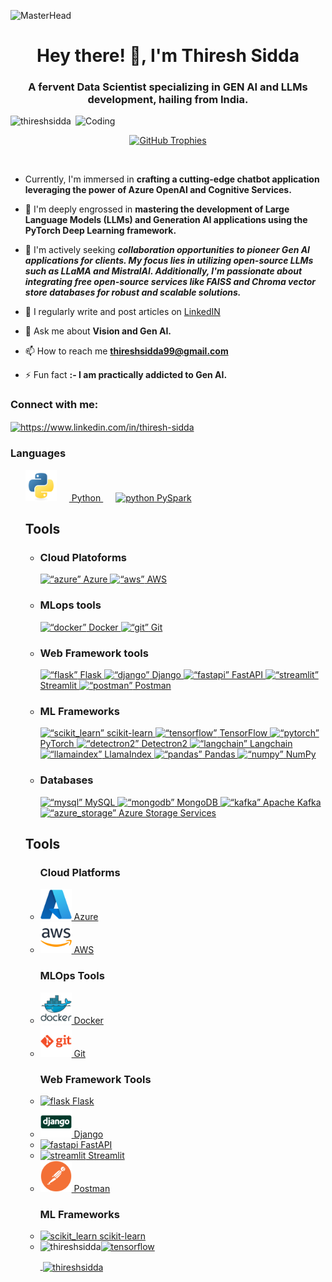 ![MasterHead](https://user-images.githubusercontent.com/35267447/206916906-9bfb66d9-c419-44c2-908a-4885e610425f.gif)
<h1 align="center">Hey there! 👋, I'm Thiresh Sidda</h1>
<h3 align="center">A fervent Data Scientist specializing in GEN AI and LLMs development, hailing from India.</h3>
<img align="right" alt="Coding" width="400" src="https://media1.tenor.com/images/cd37fa49c983ac905df0016fd5b6a2ee/tenor.gif?itemid=13165216">

<p align="left"> <img src="https://komarev.com/ghpvc/?username=thireshsidda&label=Profile%20views&color=0e75b6&style=flat" alt="thireshsidda" /> </p>

<p align="center">
  <a href="https://github.com/ryo-ma/github-profile-trophy">
    <img src="https://github-profile-trophy.vercel.app/?username=Thireshsidda" alt="GitHub Trophies" />
  </a>
</p>

<p align="left"> <a href="https://twitter.com/" target="blank"><img src="https://img.shields.io/twitter/follow/?logo=twitter&style=for-the-badge" alt="" /></a> </p>

- Currently, I'm immersed in **crafting a cutting-edge chatbot application leveraging the power of Azure OpenAI and Cognitive Services.**

- 🌱 I'm deeply engrossed in **mastering the development of Large Language Models (LLMs) and Generation AI applications using the PyTorch Deep Learning framework.**

- 👯 I'm actively seeking ***collaboration opportunities to pioneer Gen AI applications for clients. My focus lies in utilizing open-source LLMs such as LLaMA and MistralAI. Additionally, I'm passionate about integrating free open-source services like FAISS and Chroma vector store databases for robust and scalable solutions.***

- 📝 I regularly write and post articles on [LinkedIN](https://www.linkedin.com/in/thiresh-sidda)

- 💬 Ask me about **Vision and Gen AI.**

- 📫 How to reach me **thireshsidda99@gmail.com**

- ⚡ Fun fact **:- I am practically addicted to Gen AI.**

  

<h3 align="left">Connect with me:</h3>
<p align="left">
<a href="https://linkedin.com/in/https://www.linkedin.com/in/thiresh-sidda" target="blank"><img align="center" src="https://raw.githubusercontent.com/rahuldkjain/github-profile-readme-generator/master/src/images/icons/Social/linked-in-alt.svg" alt="https://www.linkedin.com/in/thiresh-sidda" height="30" width="40" /></a>
</p>



<h3 align="left">Languages</h3>
<ul>
  <p align="left">
    <a href="https://www.python.org" target="_blank" rel="noreferrer">
      <img src="https://raw.githubusercontent.com/devicons/devicon/master/icons/python/python-original.svg" alt="python" width="50" height="50" style="margin-right: 20px;"/>
      Python
    </a>
    <a href="https://www.python.org" target="_blank" rel="noreferrer" style="margin-left: 20px;">
      <img src="https://upload.wikimedia.org/wikipedia/commons/thumb/f/f3/Apache_Spark_logo.svg/768px-Apache_Spark_logo.svg.png?20210416091439" alt="python" width="50" height="50"/>
      PySpark
    </a>
  </p>

<h2 align=“left”>Tools</h2> <ul> <li><h3 align=“left”>Cloud Platoforms</h3> <p align=“left”> <a href=“https://azure.microsoft.com/” target=“_blank” rel=“noreferrer”> <img src=“https://www.vectorlogo.zone/logos/microsoft_azure/microsoft_azure-icon.svg” alt=“azure” width=“50” height=“50”/> Azure </a>   <a href=“https://aws.amazon.com/” target=“_blank” rel=“noreferrer”> <img src=“https://www.vectorlogo.zone/logos/amazon_aws/amazon_aws-icon.svg” alt=“aws” width=“50” height=“50”/> AWS </a> </p> </li> <li><h3 align=“left”>MLops tools</h3> <p align=“left”> <a href=“https://www.docker.com/” target=“_blank” rel=“noreferrer”> <img src=“https://raw.githubusercontent.com/devicons/devicon/master/icons/docker/docker-original-wordmark.svg” alt=“docker” width=“50” height=“50”/> Docker </a>   <a href=“https://git-scm.com/” target=“_blank” rel=“noreferrer”> <img src=“https://www.vectorlogo.zone/logos/git-scm/git-scm-icon.svg” alt=“git” width=“50” height=“50”/> Git </a> </p> </li> <li><h3 align=“left”>Web Framework tools</h3> <p align=“left”> <a href=“https://flask.palletsprojects.com/” target=“_blank” rel=“noreferrer”> <img src=“https://www.vectorlogo.zone/logos/pocoo_flask/pocoo_flask-icon.svg” alt=“flask” width=“50” height=“50”/> Flask </a>   <a href=“https://www.djangoproject.com/” target=“_blank” rel=“noreferrer”> <img src=“https://raw.githubusercontent.com/devicons/devicon/master/icons/django/django-original.svg” alt=“django” width=“50” height=“50”/> Django </a>   <a href=“https://fastapi.tiangolo.com/” target=“_blank” rel=“noreferrer”> <img src=“https://fastapi.tiangolo.com/img/logo-margin/logo-teal.png” alt=“fastapi” width=“50” height=“50”/> FastAPI </a>   <a href=“https://streamlit.io/” target=“_blank” rel=“noreferrer”> <img src=“https://www.vectorlogo.zone/logos/streamlit/streamlit-icon.svg” alt=“streamlit” width=“50” height=“50”/> Streamlit </a>   <a href=“https://www.postman.com/” target=“_blank” rel=“noreferrer”> <img src=“https://www.vectorlogo.zone/logos/getpostman/getpostman-icon.svg” alt=“postman” width=“50” height=“50”/> Postman </a> </p> </li> <li><h3 align=“left”>ML Frameworks</h3> <p align=“left”> <a href=“https://scikit-learn.org/” target=“_blank” rel=“noreferrer”> <img src=“https://upload.wikimedia.org/wikipedia/commons/0/05/Scikit_learn_logo_small.svg” alt=“scikit_learn” width=“50” height=“50”/> scikit-learn </a>   <a href=“https://www.tensorflow.org” target=“_blank” rel=“noreferrer”> <img src=“https://www.vectorlogo.zone/logos/tensorflow/tensorflow-icon.svg” alt=“tensorflow” width=“50” height=“50”/> TensorFlow </a>   <a href=“https://pytorch.org/” target=“_blank” rel=“noreferrer”> <img src=“https://www.vectorlogo.zone/logos/pytorch/pytorch-icon.svg” alt=“pytorch” width=“50” height=“50”/> PyTorch </a>   <a href=“https://github.com/facebookresearch/detectron2” target=“_blank” rel=“noreferrer”> <img src=“https://raw.githubusercontent.com/facebookresearch/detectron2/master/.github/Detectron2-Logo-Horz.svg” alt=“detectron2” width=“50” height=“50”/> Detectron2 </a>   <a href=“https://langchain.io/” target=“_blank” rel=“noreferrer”> <img src=“https://langchain.io/assets/img/logo.png” alt=“langchain” width=“50” height=“50”/> Langchain </a>   <a href=“https://llama-index.com/” target=“_blank” rel=“noreferrer”> <img src=“https://llama-index.com/static/media/llama-logo.7f0c9d0a.svg” alt=“llamaindex” width=“50” height=“50”/> LlamaIndex </a>   <a href=“https://pandas.pydata.org/” target=“_blank” rel=“noreferrer”> <img src=“https://raw.githubusercontent.com/devicons/devicon/2ae2a900d2f041da66e950e4d48052658d850630/icons/pandas/pandas-original.svg” alt=“pandas” width=“50” height=“50”/> Pandas </a>   <a href=“https://numpy.org/” target=“_blank” rel=“noreferrer”> <img src=“https://numpy.org/doc/stable/_static/numpylogo.svg” alt=“numpy” width=“50” height=“50”/> NumPy </a> </p> </li> <li><h3 align=“left”>Databases</h3> <p align=“left”> <a href=“https://www.mysql.com/” target=“_blank” rel=“noreferrer”> <img src=“https://raw.githubusercontent.com/devicons/devicon/master/icons/mysql/mysql-original-wordmark.svg” alt=“mysql” width=“50” height=“50”/> MySQL </a>   <a href=“https://www.mongodb.com/” target=“_blank” rel=“noreferrer”> <img src=“https://raw.githubusercontent.com/devicons/devicon/master/icons/mongodb/mongodb-original-wordmark.svg” alt=“mongodb” width=“50” height=“50”/> MongoDB </a>   <a href=“https://kafka.apache.org/” target=“_blank” rel=“noreferrer”> <img src=“https://www.vectorlogo.zone/logos/apache_kafka/apache_kafka-icon.svg” alt=“kafka” width=“50” height=“50”/> Apache Kafka </a>   <a href=“https://azure.microsoft.com/en-us/services/storage/” target=“_blank” rel=“noreferrer”> <img src=“https://www.vectorlogo.zone/logos/microsoft_azure/microsoft_azure-icon.svg” alt=“azure_storage” width=“50” height=“50”/> Azure Storage Services </a> </p> </li> </ul>


<h2>Tools</h2>
<ul>
  <h3>Cloud Platforms</h3>
  <li>
    <a href="https://azure.microsoft.com/" target="_blank" rel="noreferrer">
      <img src="https://raw.githubusercontent.com/devicons/devicon/master/icons/azure/azure-original.svg" alt="azure" width="50" height="50"/>
      Azure
    </a>
  </li>
  <li>
    <a href="https://aws.amazon.com/" target="_blank" rel="noreferrer">
      <img src="https://raw.githubusercontent.com/devicons/devicon/master/icons/amazonwebservices/amazonwebservices-original-wordmark.svg" alt="aws" width="50" height="50"/>
      AWS
    </a>
  </li>
  <h3>MLOps Tools</h3>
  <li>
    <a href="https://www.docker.com/" target="_blank" rel="noreferrer">
      <img src="https://raw.githubusercontent.com/devicons/devicon/master/icons/docker/docker-original-wordmark.svg" alt="docker" width="50" height="50"/>
      Docker
    </a>
  </li>
  <li>
    <a href="https://git-scm.com/" target="_blank" rel="noreferrer">
      <img src="https://raw.githubusercontent.com/devicons/devicon/master/icons/git/git-plain-wordmark.svg" alt="git" width="50" height="50"/>
      Git
    </a>
  </li>
  <h3>Web Framework Tools</h3>
  <li>
    <a href="https://flask.palletsprojects.com/" target="_blank" rel="noreferrer">
      <img src="https://www.vectorlogo.zone/logos/pocoo_flask/pocoo_flask-icon.svg" alt="flask" width="50" height="50"/>
      Flask
    </a>
  </li>
  <li>
    <a href="https://www.djangoproject.com/" target="_blank" rel="noreferrer">
      <img src="https://raw.githubusercontent.com/devicons/devicon/master/icons/django/django-original.svg" alt="django" width="50" height="50"/>
      Django
    </a>
  </li>
  <li>
    <a href="https://fastapi.tiangolo.com/" target="_blank" rel="noreferrer">
      <img src="https://fastapi.tiangolo.com/static/img/logo.svg" alt="fastapi" width="50" height="50"/>
      FastAPI
    </a>
  </li>
  <li>
    <a href="https://streamlit.io/" target="_blank" rel="noreferrer">
      <img src="https://streamlit.io/images/logo.png" alt="streamlit" width="50" height="50"/>
      Streamlit
    </a>
  </li>
  <li>
    <a href="https://www.getpostman.com/" target="_blank" rel="noreferrer">
      <img src="https://raw.githubusercontent.com/devicons/devicon/master/icons/postman/postman-original.svg" alt="postman" width="50" height="50"/>
      Postman
    </a>
  </li>
  <h3>ML Frameworks</h3>
  <li>
    <a href="https://scikit-learn.org/" target="_blank" rel="noreferrer">
      <img src="https://upload.wikimedia.org/wikipedia/commons/0/05/Scikit_learn_logo_small.svg" alt="scikit_learn" width="50" height="50"/>
      scikit-learn
    </a>
  </li>
  <li>
    <a href="https://www.tensorflow.org" target="_blank" rel="noreferrer">
      <img src="https://www.vectorlogo.zone/logos/tensorflow/tensorflow-icon.svg" alt="tensorflow" width="50" height





<p><img align="left" src="https://github-readme-stats.vercel.app/api/top-langs?username=thireshsidda&show_icons=true&locale=en&layout=compact" alt="thireshsidda" /></p>

<p>&nbsp;<img align="center" src="https://github-readme-stats.vercel.app/api?username=thireshsidda&show_icons=true&locale=en" alt="thireshsidda" /></p>

